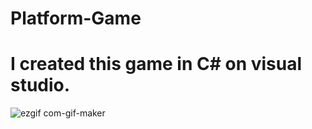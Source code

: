 # Platform-Game
# I created this game in C# on visual studio.
![ezgif com-gif-maker](https://user-images.githubusercontent.com/82840096/115314049-204f8b80-a17d-11eb-9dd3-27e9ca6a5d33.gif)

